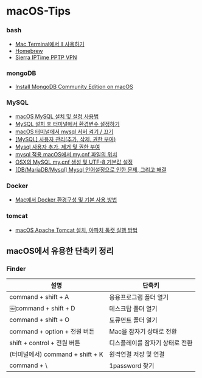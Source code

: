 # macOS-Tips

### bash
* [Mac Terminal에서 ll 사용하기](https://blog.geun.kr/80)  
* [Homebrew](https://brew.sh/index_ko)  
* [Sierra IPTime PPTP VPN](https://geekcoders.tistory.com/entry/Mac-OS-X-Sierra-IPTime-PPTP-VPN)    

### mongoDB
* [Install MongoDB Community Edition on macOS](https://docs.mongodb.com/manual/tutorial/install-mongodb-on-os-x/)  

### MySQL
* [macOS MySQL 설치 및 설정 사용법](https://whitepaek.tistory.com/16)
* [MySQL 설치 후 터미널에서 환경변수 설정하기](https://jason719.tistory.com/45)  
* [macOS 터미널에서 mysql 서버 켜기 / 끄기](https://macinjune.com/all-posts/web-developing/problem-solving/macos-%ED%84%B0%EB%AF%B8%EB%84%90-mysql-%EC%84%9C%EB%B2%84-%EC%BC%9C%EA%B8%B0-%EB%81%84%EA%B8%B0/)  
* [[MySQL] 사용자 관리(추가, 삭제, 권한 부여)](https://blog.opid.kr/237)
* [Mysql 사용자 추가, 제거 및 권한 부여](https://cjh5414.github.io/mysql-create-user/)  
* [mysql 적용 macOS에서 my.cnf 파일의 위치](https://code-examples.net/ko/q/a42431)  
* [OSX의 MySQL my.cnf 생성 및 UTF-8 기본값 설정](https://psage.tistory.com/entry/OSX%EC%9D%98-MySQL-mycnf-%EC%83%9D%EC%84%B1-%EB%B0%8F-UTF-8-%EA%B8%B0%EB%B3%B8%EA%B0%92-%EC%84%A4%EC%A0%95)  
* [[DB/MariaDB/Mysql] Mysql 언어설정으로 인한 문제, 그리고 해결](https://postitforhooney.tistory.com/entry/DBMariaDBMysql-Mysql-%EC%96%B8%EC%96%B4%EC%84%A4%EC%A0%95%EC%9C%BC%EB%A1%9C-%EC%9D%B8%ED%95%9C-%EB%AC%B8%EC%A0%9C-%EA%B7%B8%EB%A6%AC%EA%B3%A0-%ED%95%B4%EA%B2%B0)  

### Docker
* [Mac에서 Docker 환경구성 및 기본 사용 방법](https://bblog.tistory.com/297)

### tomcat
* [macOS Apache Tomcat 설치, 아파치 톰캣 실행 방법](https://whitepaek.tistory.com/12)

## macOS에서 유용한 단축키 정리
### Finder
설명       | 단축키
--------- | ---------
command + shift + A | 응용프로그램 폴더 열기
￼command + shift + D | 데스크탑 폴더 열기
command + shift + O | 도큐먼트 폴더 열기
command + option + 전원 버튼 | Mac을 잠자기 상태로 전환 
shift + control + 전원 버튼 | 디스플레이를 잠자기 상태로 전환
(터미널에서) command + shift + K | 원격연결 저장 및 연결
command + \ | 1password 찾기 
